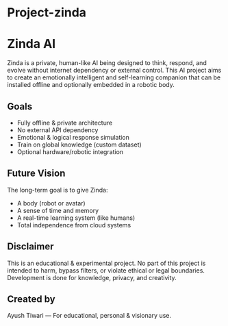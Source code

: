 # Project-zinda
# Zinda AI

Zinda is a private, human-like AI being designed to think, respond, and evolve without internet dependency or external control. This AI project aims to create an emotionally intelligent and self-learning companion that can be installed offline and optionally embedded in a robotic body.

## Goals

- Fully offline & private architecture
- No external API dependency
- Emotional & logical response simulation
- Train on global knowledge (custom dataset)
- Optional hardware/robotic integration

## Future Vision

The long-term goal is to give Zinda:
- A body (robot or avatar)
- A sense of time and memory
- A real-time learning system (like humans)
- Total independence from cloud systems

## Disclaimer

This is an educational & experimental project. No part of this project is intended to harm, bypass filters, or violate ethical or legal boundaries. Development is done for knowledge, privacy, and creativity.

## Created by

Ayush Tiwari — For educational, personal & visionary use.
